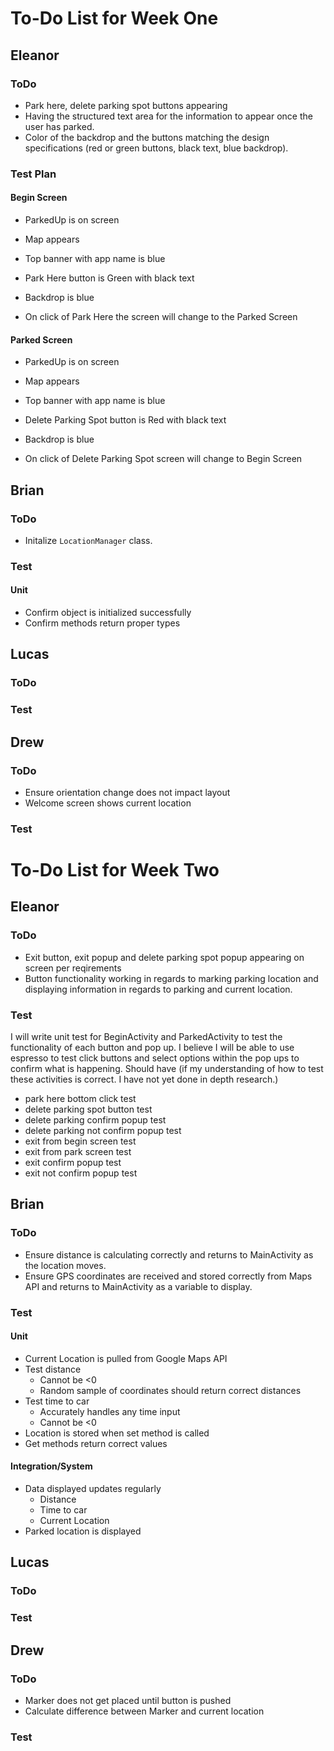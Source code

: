 # To-Do List for Week One
## Eleanor
### ToDo
 * Park here, delete parking spot buttons appearing
 * Having the structured text area for the information to appear once the user has parked.
 * Color of the backdrop and the buttons matching the design specifications (red or green buttons, black text, blue backdrop). 
### Test Plan
#### Begin Screen
* ParkedUp is on screen
* Map appears

* Top banner with app name is blue
* Park Here button is Green with black text
* Backdrop is blue

* On click of Park Here the screen will change to the Parked Screen

#### Parked Screen
* ParkedUp is on screen
* Map appears

* Top banner with app name is blue
* Delete Parking Spot button is Red with black text
* Backdrop is blue

* On click of Delete Parking Spot screen will change to Begin Screen
## Brian
### ToDo
* Initalize `LocationManager` class.
### Test 
#### Unit
* Confirm object is initialized successfully
* Confirm methods return proper types

## Lucas
### ToDo
### Test 

## Drew
### ToDo
 * Ensure orientation change does not impact layout
 * Welcome screen shows current location
### Test 


# To-Do List for Week Two
## Eleanor
### ToDo
 * Exit button, exit popup and delete parking spot popup appearing on screen per reqirements
 * Button functionality working in regards to marking parking location and displaying information in regards to parking and current location.
### Test
I will write unit test for BeginActivity and ParkedActivity to test the functionality of each button and pop up. I believe I will be able to use espresso to test click buttons and select options within the pop ups to confirm what is happening. Should have (if my understanding of how to test these activities is correct. I have not yet done in depth research.)
* park here bottom click test
* delete parking spot button test
* delete parking confirm popup test
* delete parking not confirm popup test
* exit from begin screen test
* exit from park screen test
* exit confirm popup test
* exit not confirm popup test

## Brian
### ToDo
* Ensure distance is calculating correctly and returns to MainActivity as the location moves.
* Ensure GPS coordinates are received and stored correctly from Maps API and returns to MainActivity as a variable to display.
### Test
#### Unit
* Current Location is pulled from Google Maps API
* Test distance
  * Cannot be <0
  * Random sample of coordinates should return correct distances
* Test time to car
  * Accurately handles any time input
  * Cannot be <0
* Location is stored when set method is called
* Get methods return correct values


#### Integration/System
* Data displayed updates regularly
  * Distance
  * Time to car
  * Current Location
* Parked location is displayed

## Lucas
### ToDo
### Test

## Drew
### ToDo
 * Marker does not get placed until button is pushed
 * Calculate difference between Marker and current location
### Test
